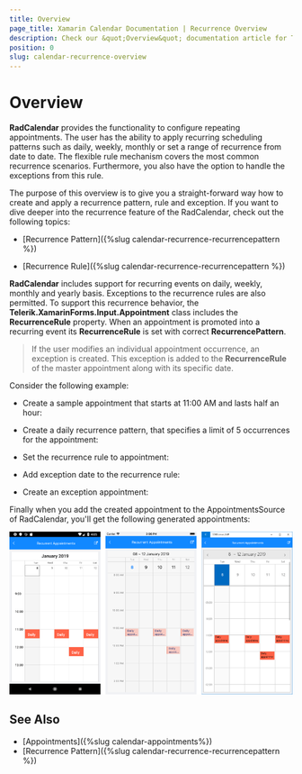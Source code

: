 ```yaml
---
title: Overview
page_title: Xamarin Calendar Documentation | Recurrence Overview
description: Check our &quot;Overview&quot; documentation article for Telerik Calendar for Xamarin control.
position: 0
slug: calendar-recurrence-overview
---
```


# Overview

**RadCalendar** provides the functionality to configure repeating appointments. The user has the ability to apply recurring scheduling patterns such as daily, weekly, monthly or set a range of recurrence from date to date. The flexible rule mechanism covers the most common recurrence scenarios. Furthermore, you also have the option to handle the exceptions from this rule.        

The purpose of this overview is to give you a straight-forward way how to create and apply a recurrence pattern, rule and exception. If you want to dive deeper into the recurrence feature of the RadCalendar, check out the following topics:

* [Recurrence Pattern]({%slug calendar-recurrence-recurrencepattern %})

* [Recurrence Rule]({%slug calendar-recurrence-recurrencepattern %})

**RadCalendar** includes support for recurring events on daily, weekly, monthly and yearly basis. Exceptions to the recurrence rules are also permitted. To support this recurrence behavior, the **Telerik.XamarinForms.Input.Appointment** class includes the __RecurrenceRule__ property. When an appointment is promoted into a recurring event its __RecurrenceRule__ is set with correct __RecurrencePattern__.        

>If the user modifies an individual appointment occurrence, an exception is created. This exception is added to the __RecurrenceRule__ of the master appointment along with its specific date.          

Consider the following example:

* Create a sample appointment that starts at 11:00 AM and lasts half an hour: 

<snippet id='calendar-recurrentappts-createappt' />

* Create a daily recurrence pattern, that specifies a limit of 5 occurrences for the appointment: 

<snippet id='calendar-recurrentappts-recurrencepattern' />

* Set the recurrence rule to appointment: 

<snippet id='calendar-recurrentappts-setrule' />

* Add exception date to the recurrence rule: 

<snippet id='calendar-recurrentappts-exceptiondate' />

* Create an exception appointment: 

<snippet id='calendar-recurrentappts-exceptionappt' />

Finally when you add the created appointment to the AppointmentsSource of RadCalendar, you'll get the following generated appointments: 

![Recurrent Appointments](../images/calendar_recurrence_overview.png)

## See Also

* [Appointments]({%slug calendar-appointments%})
* [Recurrence Pattern]({%slug calendar-recurrence-recurrencepattern %})

